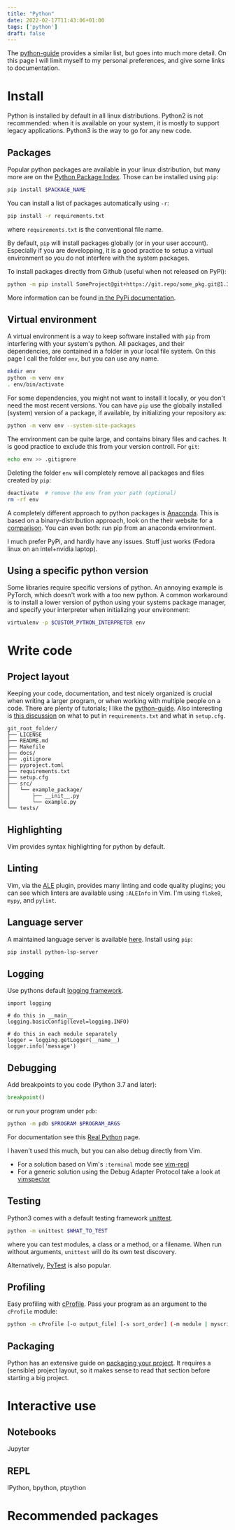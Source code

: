 ```yaml
---
title: "Python"
date: 2022-02-17T11:43:06+01:00
tags: ['python']
draft: false
---
```


The [python-guide](https://docs.python-guide.org/) provides a similar list, but
goes into much more detail.
On this page I will limit myself to my personal preferences, and give some
links to documentation.

# Install

Python is installed by default in all linux distributions.  Python2 is not
recommended: when it is available on your system, it is mostly to support legacy
applications.  Python3 is the way to go for any new code.

## Packages

Popular python packages are available in your linux distribution, but many more
are on the [Python Package Index](https://pypi.org/).
Those can be installed using ```pip```:
```bash
pip install $PACKAGE_NAME
```

You can install a list of packages automatically using ```-r```:
```bash
pip install -r requirements.txt
```
where ```requirements.txt``` is the conventional file name.


By default, ```pip``` will install packages globally (or in your user account).
Especially if you are developping, it is a good practice to setup a virtual
environment so you do not interfere with the system packages.


To install packages directly from Github (useful when not released on PyPi):
```bash
python -m pip install SomeProject@git+https://git.repo/some_pkg.git@1.3.1
```
More information can be found [in the PyPi documentation](https://pip.pypa.io/en/stable/cli/pip_install/).


## Virtual environment

A virtual environment is a way to keep software installed with ```pip``` from
interfering with your system's python.  All packages, and their dependencies,
are contained in a folder in your local file system.  On this page I call the
folder ```env```, but you can use any name.
```bash
mkdir env
python -m venv env
. env/bin/activate
```

For some dependencies, you might not want to install it locally, or you don't
need the most recent versions.  You can have ```pip``` use the globally
installed (system) version of a package, if available, by initializing your
repository as:
```bash
python -m venv env --system-site-packages
```

The environment can be quite large, and contains binary files and caches. It is
good practice to exclude this from your version controll.  For ```git```:
```bash
echo env >> .gitignore
```

Deleting the folder ```env``` will completely remove all packages and files created by ```pip```:
```bash
deactivate  # remove the env from your path (optional)
rm -rf env
```

A completely different approach to python packages is
[Anaconda](https://www.anaconda.com).  This is based on a binary-distribution
approach, look on the their website for a
[comparison](https://www.anaconda.com/blog/understanding-conda-and-pip).
You can even both: run pip from an anaconda environment.

I much prefer PyPi, and hardly have any issues. Stuff just works (Fedora linux on an intel+nvidia laptop).

## Using a specific python version

Some libraries require specific versions of python.  An annoying example is
PyTorch, which doesn't work with a too new python.  A common workaround is to
install a lower version of python using your systems package manager, and
specify your interpreter when initializing your environment:
```bash
virtualenv -p $CUSTOM_PYTHON_INTERPRETER env
```

# Write code

## Project layout

Keeping your code, documentation, and test nicely organized is crucial when
writing a larger program, or when working with multiple people on a code.
There are plenty of tutorials; I like the [python-guide](https://docs.python-guide.org/writing/structure/).
Also interesting is [this discussion](https://caremad.io/posts/2013/07/setup-vs-requirement/) on
what to put in ```requirements.txt``` and what in ```setup.cfg```.
```
git_root_folder/
├── LICENSE
├── README.md
├── Makefile
├── docs/
├── .gitignore
├── pyproject.toml
├── requirements.txt
├── setup.cfg
├── src/
│   └── example_package/
│       ├── __init__.py
│       └── example.py
└── tests/
```

## Highlighting

Vim provides syntax highlighting for python by default.

## Linting

Vim, via the [ALE](https://github.com/dense-analysis/ale) plugin, provides many
linting and code quality plugins; you can see which linters are available using
```:ALEInfo``` in Vim.  I'm using ```flake8```, ```mypy```, and ```pylint```.

## Language server

A maintained language server is available [here](https://github.com/python-lsp/python-lsp-server).
Install using ```pip```:
```bash
pip install python-lsp-server
```

## Logging

Use pythons default [logging framework](https://docs.python.org/3/library/logging.html).
```python3
import logging

# do this in __main__
logging.basicConfig(level=logging.INFO)

# do this in each module separately
logger = logging.getLogger(__name__)
logger.info('message')
```

## Debugging

Add breakpoints to you code (Python 3.7 and later):
```python
breakpoint()
```
or run your program under ```pdb```:
```bash
python -m pdb $PROGRAM $PROGRAM_ARGS
```
For documentation see this [Real Python](https://realpython.com/python-debugging-pdb/) page.

I haven't used this much, but you can also debug directly from Vim.
 * For a solution based on Vim's ```:terminal``` mode see [vim-repl](https://github.com/sillybun/vim-repl)
 * For a generic solution using the Debug Adapter Protocol take a look at 
   [vimspector](https://github.com/puremourning/vimspector)

## Testing

Python3 comes with a default testing framework
[unittest](https://docs.python.org/3/library/unittest.html#module-unittest).

```bash
python -m unittest $WHAT_TO_TEST
```
where you can test modules, a class or a method, or a filename.
When run without arguments, ```unittest``` will do its own test discovery.

Alternatively, [PyTest](https://docs.pytest.org) is also popular.

## Profiling

Easy profiling with [cProfile](https://docs.python.org/3/library/profile.html).
Pass your program as an argument to the ```cProfile``` module:
```bash
python -m cProfile [-o output_file] [-s sort_order] (-m module | myscript.py)
```

## Packaging

Python has an extensive guide on [packaging your project](https://packaging.python.org/en/latest/tutorials/packaging-projects/).
It requires a (sensible) project layout, so it makes sense to read that section before
starting a big project.

# Interactive use

## Notebooks 

Jupyter

## REPL

IPython, bpython, ptpython

# Recommended packages


